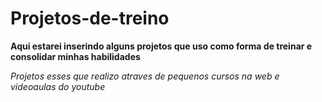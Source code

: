 # Projetos-de-treino

**Aqui estarei inserindo alguns projetos que uso como forma de treinar e consolidar minhas habilidades**

_Projetos esses que realizo atraves de pequenos cursos na web e videoaulas do youtube_
